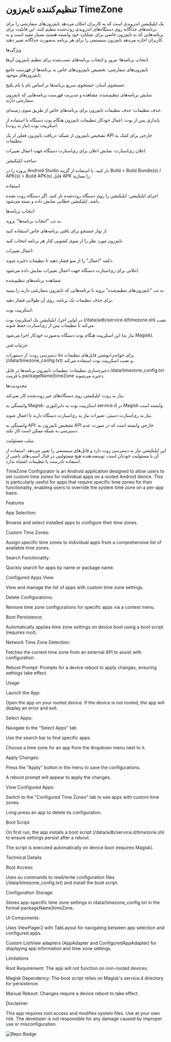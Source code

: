 # تنظیم‌کننده تایم‌زون TimeZone

 یک اپلیکیشن اندرویدی است که به کاربران امکان می‌دهد تایم‌زون‌های سفارشی را برای برنامه‌های جداگانه روی دستگاه‌های اندرویدی روت‌شده تنظیم کنند. این قابلیت برای برنامه‌هایی که به تایم‌زون خاصی برای عملکرد خود وابسته هستند بسیار مفید است و به کاربران اجازه می‌دهد تایم‌زون سیستمی را برای هر برنامه به‌صورت جداگانه تغییر دهند.
 
ویژگی‌ها

انتخاب برنامه‌ها: مرور و انتخاب برنامه‌های نصب‌شده برای تنظیم تایم‌زون آن‌ها.

تایم‌زون‌های سفارشی: تخصیص تایم‌زون‌های خاص به برنامه‌ها از فهرست جامع تایم‌زون‌های موجود.

جستجوی آسان: جستجوی سریع برنامه‌ها بر اساس نام یا نام پکیج.

نمایش برنامه‌های تنظیم‌شده: مشاهده و مدیریت فهرست برنامه‌هایی که تایم‌زون سفارشی دارند.

حذف تنظیمات: حذف تنظیمات تایم‌زون برای برنامه‌های خاص از طریق منوی زمینه‌ای.

پایداری پس از بوت: اعمال خودکار تنظیمات تایم‌زون هنگام بوت دستگاه با استفاده از اسکریپت بوت (نیاز به روت).

تشخیص تایم‌زون از شبکه: دریافت تایم‌زون فعلی از یک API خارجی برای کمک به تنظیمات.

اعلان ری‌استارت: نمایش اعلان برای ری‌استارت دستگاه جهت اعمال تغییرات.



ساخت اپلیکیشن:

پروژه را در Android Studio باز کنید.
با استفاده از گزینه Build > Build Bundle(s) / APK(s) > Build APK(s) فایل APK را بسازید.


استفاده

اجرای اپلیکیشن:
اپلیکیشن را روی دستگاه روت‌شده باز کنید. اگر دستگاه روت نشده باشد، اپلیکیشن خطایی نمایش داده و بسته می‌شود.


انتخاب برنامه‌ها:

به تب "انتخاب برنامه‌ها" بروید.

از نوار جستجو برای یافتن برنامه‌های خاص استفاده کنید.

تایم‌زون مورد نظر را از منوی کشویی کنار هر برنامه انتخاب کنید.



اعمال تغییرات:

دکمه "اعمال" را از منو فشار دهید تا تنظیمات ذخیره شوند.

اعلانی برای ری‌استارت دستگاه جهت اعمال تغییرات نمایش داده می‌شود.



مشاهده برنامه‌های تنظیم‌شده:

به تب "تایم‌زون‌های تنظیم‌شده" بروید تا برنامه‌هایی که تایم‌زون سفارشی دارند را ببینید.

برای حذف تنظیمات یک برنامه، روی آن طولانی فشار دهید.



اسکریپت بوت:

در اولین اجرا، اپلیکیشن یک اسکریپت بوت (/data/adb/service.d/timezone.sh) نصب می‌کند تا تنظیمات پس از ری‌استارت حفظ شوند.

این اسکریپت هنگام بوت دستگاه به‌صورت خودکار اجرا می‌شود (نیاز به Magisk).




جزئیات فنی

دسترسی روت: 
از دستورات su برای خواندن/نوشتن فایل‌های تنظیمات (/data/timezone_config.txt) و نصب اسکریپت بوت استفاده می‌کند.

ذخیره‌سازی تنظیمات:
 تنظیمات تایم‌زون برنامه‌ها در فایل /data/timezone_config.txt با فرمت packageName|timeZone ذخیره می‌شوند.
 


محدودیت‌ها

نیاز به روت:
 اپلیکیشن روی دستگاه‌های غیر روت‌شده کار نمی‌کند.
 
وابستگی به Magisk:
 اسکریپت بوت به دایرکتوری service.d در Magisk وابسته است.
 
نیاز به ری‌استارت دستی:
 تغییرات نیاز به ری‌استارت دستگاه دارند تا اعمال شوند.
 
وابستگی به API: 
تشخیص تایم‌زون به API خارجی وابسته است که در صورت عدم دسترسی به شبکه ممکن است کار نکند.


سلب مسئولیت

این اپلیکیشن نیاز به دسترسی روت دارد و فایل‌های سیستمی را تغییر می‌دهد. استفاده از آن با مسئولیت خودتان است. توسعه‌دهنده هیچ مسئولیتی در قبال آسیب‌های ناشی از استفاده نادرست یا تنظیمات اشتباه ندارد.




TimeZone Configurator is an Android application designed to allow users to set custom time zones for individual apps on a rooted Android device. This is particularly useful for apps that require specific time zones for their functionality, enabling users to override the system time zone on a per-app basis.

Features

App Selection:

Browse and select installed apps to configure their time zones.
 
Custom Time Zones:

 Assign specific time zones to individual apps from a comprehensive list of available time zones.

Search Functionality:

 Quickly search for apps by name or package name.

Configured Apps View: 

View and manage the list of apps with custom time zone settings.

Delete Configurations:

 Remove time zone configurations for specific apps via a context menu.

Boot Persistence:

 Automatically applies time zone settings on device boot using a boot script (requires root).

Network Time Zone Detection:

 Fetches the current time zone from an external API to assist with configuration.

Reboot Prompt:
 Prompts for a device reboot to apply changes, ensuring settings take effect.


Usage

Launch the App:

Open the app on your rooted device. If the device is not rooted, the app will display an error and exit.


Select Apps:

Navigate to the "Select Apps" tab.

Use the search bar to find specific apps.

Choose a time zone for an app from the dropdown menu next to it.



Apply Changes:

Press the "Apply" button in the menu to save the configurations.

A reboot prompt will appear to apply the changes.



View Configured Apps:

Switch to the "Configured Time Zones" tab to see apps with custom time zones.

Long-press an app to delete its configuration.



Boot Script:

On first run, the app installs a boot script (/data/adb/service.d/timezone.sh) to ensure settings persist after a reboot.

The script is executed automatically on device boot (requires Magisk).




Technical Details

Root Access: 

Uses su commands to read/write configuration files (/data/timezone_config.txt) and install the boot script.

Configuration Storage: 

Stores app-specific time zone settings in /data/timezone_config.txt in the format packageName|timeZone.

UI Components:

Uses ViewPager2 with TabLayout for navigating between app selection and configured apps.

Custom ListView adapters (AppAdapter and ConfiguredAppAdapter) for displaying app information and time zone settings.



Limitations

Root Requirement:
 The app will not function on non-rooted devices.
 
Magisk Dependency: 
The boot script relies on Magisk's service.d directory for persistence.

Manual Reboot:
 Changes require a device reboot to take effect.
 



Disclaimer

This app requires root access and modifies system files. Use at your own risk. The developer is not responsible for any damage caused by improper use or misconfiguration.

![Repo Badge](https://visitor-badge.laobi.icu/badge?page_id=null-err0r.TimeZone)

